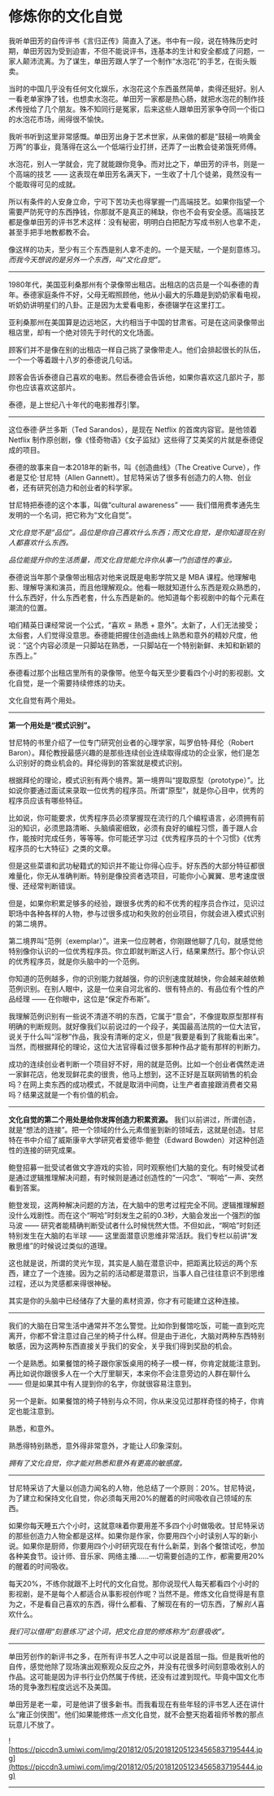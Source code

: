 # 修炼你的文化自觉

我听单田芳的自传评书《言归正传》简直入了迷。书中有一段，说在特殊历史时期，单田芳因为受到迫害，不但不能说评书，连基本的生计和安全都成了问题，一家人颠沛流离。为了谋生，单田芳跟人学了一个制作“水泡花”的手艺，在街头贩卖。

当时的中国几乎没有任何文化娱乐，水泡花这个东西虽然简单，卖得还挺好。别人一看老单家挣了钱，也想卖水泡花。单田芳一家都是热心肠，就把水泡花的制作技术传授给了几个朋友。殊不知同行是冤家，后来这些人跟单田芳家争夺同一个街口的水泡花市场，闹得很不愉快。

我听书听到这里非常感慨。单田芳出身于艺术世家，从来做的都是“鼓槌一响黄金万两”的事业，竟落得在这么一个低端行业打拼，还弄了一出教会徒弟饿死师傅。

水泡花，别人一学就会，完了就能跟你竞争。而对比之下，单田芳的评书，则是一个高端的技艺 —— 这表现在单田芳名满天下，一生收了十几个徒弟，竟然没有一个能取得可见的成就。

所以有条件的人安身立命，宁可下苦功夫也得掌握一门高端技艺。如果你指望一个需要严防死守的东西挣钱，你那就不是真正的稀缺，你也不会有安全感。高端技艺都是像单田芳的评书艺术这样：没有秘密，明明白白把配方写成书别人也拿不走，甚至手把手地教都教不会。

像这样的功夫，至少有三个东西是别人拿不走的。一个是天赋，一个是刻意练习。 *而我今天想说的是另外一个东西，叫“文化自觉”。*

***

1980年代，美国亚利桑那州有个录像带出租店。出租店的店员是一个叫泰德的青年。泰德家庭条件不好，父母无暇照顾他，他从小最大的乐趣是到奶奶家看电视，听奶奶讲明星们的八卦。正是因为太爱看电影，泰德辍学在这里打工。

亚利桑那州在美国算是边远地区，大约相当于中国的甘肃省。可是在这间录像带出租店里，却有一个绝对领先于时代的文化场面。

顾客们并不是像在别的出租店一样自己挑了录像带走人。他们会排起很长的队伍，一个一个等着跟十八岁的泰德说几句话。

顾客会告诉泰德自己喜欢的电影。然后泰德会告诉他，如果你喜欢这几部片子，那你也应该喜欢这部片。

泰德，是上世纪八十年代的电影推荐引擎。

***

这位泰德·萨兰多斯（Ted Sarandos），是现在 Netflix 的首席内容官。是他领着 Netflix 制作原创剧，像《怪奇物语》《女子监狱》这些得了艾美奖的片就是泰德促成的项目。

泰德的故事来自一本2018年的新书，叫《创造曲线》（The Creative Curve），作者是艾伦·甘尼特（Allen Gannett）。甘尼特采访了很多有创造力的人物、创业者，还有研究创造力和创业者的科学家。

甘尼特把泰德的这个本事，叫做“cultural awareness” —— 我们借用费孝通先生发明的一个名词，把它称为“文化自觉”。

 *文化自觉不是“品位”。品位是你自己喜欢什么东西；而文化自觉，是你知道现在别人都喜欢什么东西。*

 *品位能提升你的生活质量，而文化自觉能允许你从事一门创造性的事业。*

泰德说当年那个录像带出租店对他来说既是电影学院又是 MBA 课程。他理解电影、理解导演和演员，而且他理解观众。他看一眼就知道什么东西是观众熟悉的，什么东西好，什么东西老套，什么东西是新的。他知道每个影视剧中的每个元素在潮流的位置。

咱们精英日课经常说一个公式，“喜欢 = 熟悉 + 意外”。太新了，人们无法接受；太俗套，人们觉得没意思。泰德能把握住创造曲线上熟悉和意外的精妙尺度，他说：“这个内容必须是一只脚站在熟悉，一只脚站在一个特别新鲜、未知和新颖的东西上。”

泰德看过那个出租店里所有的录像带。他至今每天至少要看四个小时的影视剧。文化自觉，是一个需要持续修炼的功夫。

文化自觉有两个用处。

***

 **第一个用处是“模式识别”。**

甘尼特的书里介绍了一位专门研究创业者的心理学家，叫罗伯特·拜伦（Robert Baron）。拜伦教授最感兴趣的是那些连续创业连续取得成功的企业家，他们是怎么识别好的商业机会的。拜伦得到的答案就是模式识别。

根据拜伦的理论，模式识别有两个境界。第一境界叫“提取原型（prototype）”。比如说你要通过面试来录取一位优秀的程序员。所谓“原型”，就是你心目中，优秀的程序员应该有哪些特征。

比如说，你可能要求，优秀程序员必须掌握现在流行的几个编程语言，必须拥有前沿的知识，必须思路清晰、头脑缜密细致，必须有良好的编程习惯，善于跟人合作，能按时完成任务，等等等。你可能还学习过《优秀程序员的十个习惯》《优秀程序员的七大特征》之类的文章。

但是这些菜谱和武功秘籍式的知识并不能让你得心应手。好东西的大部分特征都很难量化，你无从准确判断。特别是像投资者选项目，可能你小心翼翼、思考速度很慢、还经常判断错误。

但是，如果你积累足够多的经验，跟很多优秀的和不优秀的程序员合作过，见识过职场中各种各样的人物，参与过很多成功和失败的创业项目，你就会进入模式识别的第二境界。

第二境界叫“范例（exemplar）”。进来一位应聘者，你刚跟他聊了几句，就感觉他特别像你认识的一位优秀程序员。你立即就判断这人行，结果果然行。那个你认识的优秀程序员，就是你头脑中的一个范例。

你知道的范例越多，你的识别能力就越强，你的识别速度就越快，你会越来越依赖范例识别。在别人眼中，这是一位来自河北省的、很有特点的、有品位有个性的产品经理 —— 在你眼中，这位是“保定乔布斯”。

我理解范例识别有一些说不清道不明的东西，它属于“意会”，不像提取原型那样有明确的判断规则。就好像我们以前说过的一个段子，美国最高法院的一位大法官，说关于什么叫“淫秽”作品，我没有清晰的定义，但是“我要是看到了我能看出来”。当然，而根据拜伦的理论，这位大法官得看过很多那种作品才能有那样的判断力。

成功的连续创业者判断一个项目好不好，用的就是范例。比如一个创业者偶然走进一家鲜花店，他发现鲜花卖的很贵，他马上想到，这不正好是互联网销售的机会吗？在网上卖东西的成功模式，不就是取消中间商，让生产者直接跟消费者交易吗？结果这就是一个有价值的机会。

***

 **文化自觉的第二个用处是给你发挥创造力积累资源。** 我们以前讲过，所谓创造，就是“想法的连接”。把一个领域的什么元素借鉴到新的领域去，这就是创造。甘尼特在书中介绍了威斯康辛大学研究者爱德华·鲍登（Edward Bowden）对这种创造性的连接的研究成果。

鲍登招募一批受试者做文字游戏的实验，同时观察他们大脑的变化。有时候受试者是通过逻辑推理解决问题，有时候则是通过创造性的“一闪念”、“啊哈”一声、突然看到答案。

鲍登发现，这两种解决问题的方法，在大脑中的思考过程完全不同。逻辑推理解题没什么戏剧性。而在这个“啊哈”时刻发生之前的0.3秒，大脑会发出一个强烈的伽马波 —— 研究者能精确判断受试者什么时候恍然大悟。不但如此，“啊哈”时刻还特别发生在大脑的右半球 —— 这里面潜意识思维非常活跃。我们专栏以前讲“发散思维”的时候说过类似的道理。

这也就是说，所谓的灵光乍现，其实是人脑在潜意识中，把距离比较远的两个东西，建立了一个连接。因为之前的活动都是潜意识，当事人自己往往意识不到思维过程，还以为灵感都来得很神秘。

其实是你的头脑中已经储存了大量的素材资源，你才有可能建立这种连接。

***

我们的大脑在日常生活中通常并不怎么警觉。比如你到餐馆吃饭，可能一直到吃完离开，你都不曾注意过自己坐的椅子什么样。但是由于进化，大脑对两种东西特别敏感，因为这两种东西直接关乎我们的安全，关乎我们得到奖励的机会。

一个是熟悉。如果餐馆的椅子跟你家饭桌用的椅子一模一样，你肯定就能注意到。再比如说你跟很多人在一个大厅里聊天，本来你不会注意旁边的人群在聊什么 —— 但是如果其中有人提到你的名字，你就很容易注意到。

另一个是新。如果餐馆的椅子特别与众不同，你从来没见过那样奇怪的椅子，你肯定也能注意到。

熟悉，和意外。

熟悉得特别熟悉，意外得非常意外，才能让人印象深刻。

 *拥有了文化自觉，你才能对熟悉和意外有更高的敏感度。*

***

甘尼特采访了大量以创造力闻名的人物，他总结了一个原则：20%。甘尼特说，为了建立和保持文化自觉，你必须每天用20%的醒着的时间吸收自己领域的东西。

如果你每天睡五六个小时，这就意味着你要用差不多四个小时做吸收。甘尼特采访的那些创造力人物全都是这样。如果你是作家，你要用四个小时读别人写的新小说。如果你是厨师，你要用四个小时研究现在有什么新菜，到各个餐馆试吃，参加各种美食节。设计师、音乐家、网络主播……一切需要创造的工作，都需要用20%的醒着的时间吸收。

每天20%，不练你就跟不上时代的文化自觉。那你说现代人每天都看四个小时的影视剧，是不是每个人都适合从事影视创作呢？当然不是。修炼文化自觉得是有意为之，不是看自己喜欢的东西，得什么都看、了解现在有的一切东西，了解*别人*喜欢什么。

 *我们可以借用“刻意练习”这个词，把文化自觉的修炼称为“刻意吸收”。*

***

单田芳创作的新评书之多，在所有评书艺人之中可以说是首屈一指。但是我听他的自传，感觉他除了现场演出观察观众反应之外，并没有花很多时间刻意吸收别人的作品。这可能是因为评书行业仍然属于传统，还没有过渡到现代。毕竟中国文化市场的竞争激烈程度远远不及美国。

单田芳是老一辈，可是他讲了很多新书。而我看现在有些年轻的评书艺人还在讲什么“雍正剑侠图”。他们如果能修炼一点文化自觉，就不会整天抱着祖师爷教的那点玩意儿不放了。

![https://piccdn3.umiwi.com/img/201812/05/201812051234565837195444.jpg](https://piccdn3.umiwi.com/img/201812/05/201812051234565837195444.jpg)

---

